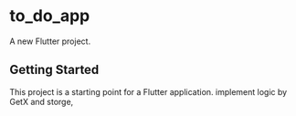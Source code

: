 # to_do_app

A new Flutter project.

## Getting Started

This project is a starting point for a Flutter application.
implement logic by GetX and storge,

